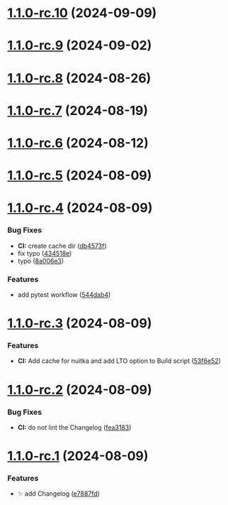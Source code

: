 # [1.1.0-rc.10](https://github.com/AnotherStranger/experiment-runner/compare/v1.1.0-rc.9...v1.1.0-rc.10) (2024-09-09)

# [1.1.0-rc.9](https://github.com/AnotherStranger/experiment-runner/compare/v1.1.0-rc.8...v1.1.0-rc.9) (2024-09-02)

# [1.1.0-rc.8](https://github.com/AnotherStranger/experiment-runner/compare/v1.1.0-rc.7...v1.1.0-rc.8) (2024-08-26)

# [1.1.0-rc.7](https://github.com/AnotherStranger/experiment-runner/compare/v1.1.0-rc.6...v1.1.0-rc.7) (2024-08-19)

# [1.1.0-rc.6](https://github.com/AnotherStranger/experiment-runner/compare/v1.1.0-rc.5...v1.1.0-rc.6) (2024-08-12)

# [1.1.0-rc.5](https://github.com/AnotherStranger/experiment-runner/compare/v1.1.0-rc.4...v1.1.0-rc.5) (2024-08-09)

# [1.1.0-rc.4](https://github.com/AnotherStranger/experiment-runner/compare/v1.1.0-rc.3...v1.1.0-rc.4) (2024-08-09)


### Bug Fixes

* **CI:** create cache dir ([db4573f](https://github.com/AnotherStranger/experiment-runner/commit/db4573f6b190c5a3637c10f3b9402aefc4076048))
* fix typo ([434518e](https://github.com/AnotherStranger/experiment-runner/commit/434518e4c3a9e41f5c463bc2fcc8fc0cfb31a0a0))
* typo ([8a006e3](https://github.com/AnotherStranger/experiment-runner/commit/8a006e3a00fe6c6a4b1dfcbc117489ea416ae96a))


### Features

* add pytest workflow ([544dab4](https://github.com/AnotherStranger/experiment-runner/commit/544dab4bea11b6fe23351dae8bd76649cec5d5c0))

# [1.1.0-rc.3](https://github.com/AnotherStranger/experiment-runner/compare/v1.1.0-rc.2...v1.1.0-rc.3) (2024-08-09)


### Features

* **CI:** Add cache for nuitka and add LTO option to Build script ([53f6e52](https://github.com/AnotherStranger/experiment-runner/commit/53f6e52c71a10cabcdc3549282f49406a8dc0c45))

# [1.1.0-rc.2](https://github.com/AnotherStranger/experiment-runner/compare/v1.1.0-rc.1...v1.1.0-rc.2) (2024-08-09)


### Bug Fixes

* **CI:** do not lint the Changelog ([fea3183](https://github.com/AnotherStranger/experiment-runner/commit/fea31830a0595873c2e0cfc53e22a9e06038a94d))

# [1.1.0-rc.1](https://github.com/AnotherStranger/experiment-runner/compare/v1.0.0...v1.1.0-rc.1) (2024-08-09)

### Features

* :sparkles: add Changelog ([e7887fd](https://github.com/AnotherStranger/experiment-runner/commit/e7887fdd05d3c3e514898b09f7f3fca4b1f87d49))
